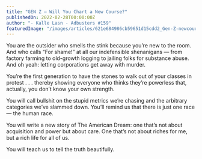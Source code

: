 ```yaml
---
title: "GEN Z — Will You Chart a New Course?"
publishedOn: 2022-02-28T00:00:00Z
author: "- Kalle Lasn - Adbusters #159"
featuredImage: "/images/articles/621e684986cb59651d15cdd2_Gen-Z-newcourse-small-notext_1.jpg"
---
```


You are the outsider who smells the stink because you’re new to the room. And who calls “For shame!” at all our indefensible shenanigans — from factory farming to old-growth logging to jailing folks for substance abuse. And oh yeah: letting corporations get away with murder.

You’re the first generation to have the stones to walk out of your classes in protest . . . thereby showing everyone who thinks they’re powerless that, actually, you don’t know your own strength.

You will call bullshit on the stupid metrics we’re chasing and the arbitrary categories we’ve slammed down. You’ll remind us that there is just one race — the human race.

You will write a new story of The American Dream: one that’s not about acquisition and power but about care. One that’s not about riches for me, but a rich life for all of us.

You will teach us to tell the truth beautifully.